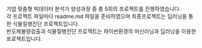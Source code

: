 기업 맞춤형 빅데이터 분석가 양성과정 중 총 5회의 프로젝트를 진행하였습니다.  
각 프로젝트 파일마다 readme.md 파일을 준비하였으며 최종프로젝트는 딥러닝을 통한 식물질병진단 프로젝트입니다.  
반도체불량검출과 식물질병진단 프로젝트는 파이썬환경의 머신러닝과 딥러닝을 이용한 프로젝트입니다.
